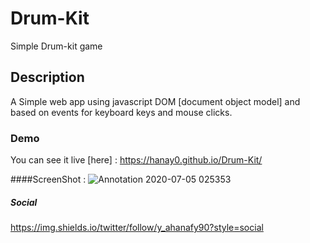 # Drum-Kit
Simple Drum-kit game

## Description
A Simple web app using javascript DOM [document object model] and based on events for keyboard keys and mouse clicks.

### Demo
You can see it live [here] : https://hanay0.github.io/Drum-Kit/

####ScreenShot : 
![Annotation 2020-07-05 025353](https://user-images.githubusercontent.com/30327222/86523342-64ca9e80-be6b-11ea-866d-32ac2e06f275.png)

##### Social
https://img.shields.io/twitter/follow/y_ahanafy90?style=social
